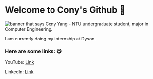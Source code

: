 # Welcome to Cony's Github 🐰

<img src="https://github.com/ConyYang/ConyYang/master/conyDraw.png" alt="banner that says Cony Yang - NTU undergraduate student,
major in Computer Engineering.">

I am currently doing my internship at Dyson.

### Here are some links: 😋
YouTube: [Link](https://www.youtube.com/channel/UCA1Oqk7IokwKQm_NQsIHngg?view_as=subscriber)

LinkedIn: [Link](https://www.linkedin.com/in/yubeicony)